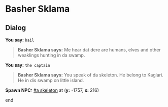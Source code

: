 # Basher Sklama


## Dialog

**You say:** `hail`



>**Basher Sklama says:** Me hear dat dere are humans, elves and other weaklings hunting in da swamp.

**You say:** `the captain`



>**Basher Sklama says:** You speak of da skeleton.  He belong to Kaglari.  He in dis swamp on little island.


**Spawn NPC:**  [\#a skeleton](/npc/52125) at (**y:** -1757, **x:** 216)

end



